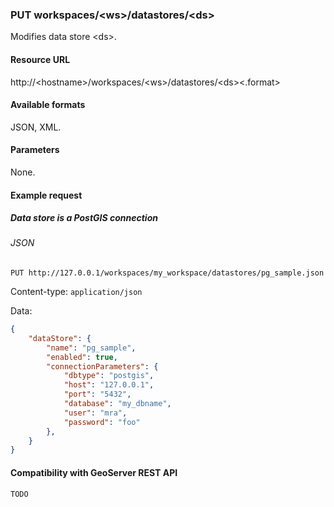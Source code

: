 ### PUT workspaces/\<ws\>/datastores/\<ds\>

Modifies data store \<ds\>.

#### Resource URL

http://\<hostname\>/workspaces/\<ws\>/datastores/\<ds\>\<.format\>

#### Available formats

JSON, XML.

#### Parameters

None.

#### Example request

##### Data store is a PostGIS connection

###### JSON

`PUT http://127.0.0.1/workspaces/my_workspace/datastores/pg_sample.json`

Content-type: `application/json`

Data:

```json
{
    "dataStore": {
        "name": "pg_sample",
        "enabled": true,
        "connectionParameters": {
            "dbtype": "postgis",
            "host": "127.0.0.1",
            "port": "5432",
            "database": "my_dbname",
            "user": "mra",
            "password": "foo"
        },
    }
}
```

#### Compatibility with GeoServer REST API

`TODO`